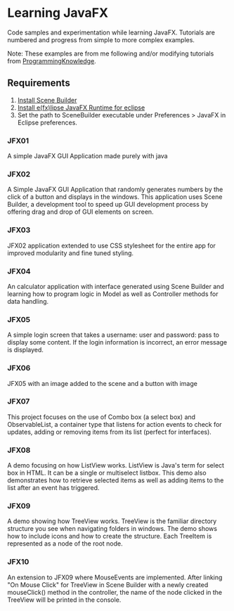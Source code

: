 # Learning JavaFX
Code samples and experimentation while learning JavaFX. Tutorials are numbered and progress from simple to more complex examples.

Note: These examples are from me following and/or modifying tutorials from [ProgrammingKnowledge](https://www.youtube.com/playlist?list=PLS1QulWo1RIaUGP446_pWLgTZPiFizEMq "JavaFX Tutorial Playlist by ProgrammingKnowledge").

## Requirements
1. [Install Scene Builder](http://gluonhq.com/products/scene-builder/)
2. [Install e(fx)lipse JavaFX Runtime for eclipse](http://www.eclipse.org/efxclipse/install.html#for-the-lazy)
3. Set the path to SceneBuilder executable under Preferences > JavaFX in Eclipse preferences.

### JFX01
A simple JavaFX GUI Application made purely with java

### JFX02
A Simple JavaFX GUI Application that randomly generates numbers by the click of a button and displays in the windows. This application uses Scene Builder, a development tool to speed up GUI development process by offering drag and drop of GUI elements on screen.

### JFX03
JFX02 application extended to use CSS stylesheet for the entire app for improved modularity and fine tuned styling.

### JFX04
An calculator application with interface generated using Scene Builder and learning how to program logic in Model as well as Controller methods for data handling.

### JFX05
A simple login screen that takes a username: user and password: pass to display some content. If the login information is incorrect, an error message is displayed.

### JFX06
JFX05 with an image added to the scene and a button with image

### JFX07
This project focuses on the use of Combo box (a select box) and ObservableList, a container type that listens for action events to check for updates, adding or removing items from its list (perfect for interfaces).

### JFX08
A demo focusing on how ListView works. ListView is Java's term for select box in HTML. It can be a single or multiselect listbox. This demo also demonstrates how to retrieve selected items as well as adding items to the list after an event has triggered.

### JFX09
A demo showing how TreeView works. TreeView is the familiar directory structure you see when navigating folders in windows. The demo shows how to include icons and how to create the structure. Each TreeItem is represented as a node of the root node.

### JFX10
An extension to JFX09 where MouseEvents are implemented. After linking "On Mouse Click" for TreeView in Scene Builder with a newly created mouseClick() method in the controller, the name of the node clicked in the TreeView will be printed in the console.
